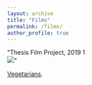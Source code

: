 ```yaml
---
layout: archive
title: "Films"
permalink: /films/
author_profile: true
---
```


"Thesis Film Project, 2019 1<br/><img src='/images/500x300.png'>"

[Vegetarians](https://vimeo.com/268691928 "Vimeo").
